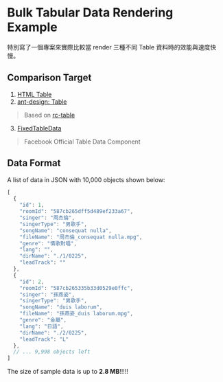 # Bulk Tabular Data Rendering Example

特別寫了一個專案來實際比較當 render 三種不同 Table 資料時的效能與速度快慢。

## Comparison Target
1. [HTML Table](http://www.w3schools.com/html/html_tables.asp)
2. [ant-design: Table](https://ant.design/components/table/#)
  > Based on [rc-table](https://github.com/react-component/table)
3. [FixedTableData](https://facebook.github.io/fixed-data-table/getting-started.html)
  > Facebook Official Table Data Component

## Data Format
A list of data in JSON with 10,000 objects shown below:
```javascript
[
  {
    "id": 1,
    "roomId": "587cb265dff5d489ef233a67",
    "singer": "周杰倫",
    "singerType": "男歌手",
    "songName": "consequat nulla",
    "fileName": "周杰倫_consequat nulla.mpg",
    "genre": "情歌對唱",
    "lang": "",
    "dirName": "./1/0225",
    "leadTrack": ""
  },
  {
    "id": 2,
    "roomId": "587cb265335b33d0529e0ffc",
    "singer": "孫燕姿",
    "singerType": "男歌手",
    "songName": "duis laborum",
    "fileName": "孫燕姿_duis laborum.mpg",
    "genre": "金屬",
    "lang": "日語",
    "dirName": "./2/0225",
    "leadTrack": "L"
  },
  // ... 9,998 objects left
]
```

The size of sample data is up to **2.8 MB**!!!!!
